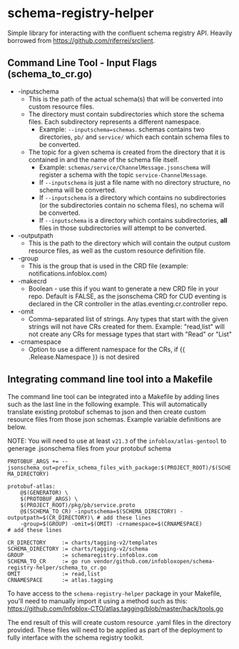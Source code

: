 # schema-registry-helper
Simple library for interacting with the confluent schema registry API. Heavily borrowed from https://github.com/riferrei/srclient.

## Command Line Tool - Input Flags (schema_to_cr.go)
- -inputschema
  - This is the path of the actual schema(s) that will be converted into custom resource files.
  - The directory must contain subdirectories which store the schema files. Each subdirectory represents a different namespace.
    - Example: `--inputschema=schemas`. schemas contains two directories, `pb/` and `service/` which each contain schema files to be converted.
  - The topic for a given schema is created from the directory that it is contained in and the name of the schema file itself.
    - Example: `schemas/service/ChannelMessage.jsonschema` will register a schema with the topic `service-ChannelMessage`.
    - If `--inputschema` is just a file name with no directory structure, no schema will be converted.
    - If `--inputschema` is a directory which contains no subdirectories (or the subdirectories contain no schema files), no schema will be converted.
    - If `--inputschema` is a directory which contains subdirectories, **all** files in those subdirectories will attempt to be converted.
- -outputpath
  - This is the path to the directory which will contain the output custom resource files, as well as the custom resource definition file.
- -group
  - This is the group that is used in the CRD file (example: notifications.infoblox.com)
- -makecrd
  - Boolean - use this if you want to generate a new CRD file in your repo. Default is FALSE, as the jsonschema CRD for CUD eventing is declared in the CR controller in the atlas.eventing.cr.controller repo.
- -omit
  - Comma-separated list of strings. Any types that start with the given strings will not have CRs created for them. Example: "read,list" will not create any CRs for message types that start with "Read" or "List"
- -crnamespace
  - Option to use a different namespace for the CRs, if {{ .Release.Namespace }} is not desired
    
## Integrating command line tool into a Makefile
The command line tool can be integrated into a Makefile by adding lines such as the last line in the following example. This will automatically translate existing protobuf schemas to json and then create custom resource files from those json schemas. Example variable definitions are below.

NOTE: You will need to use at least `v21.3` of the `infoblox/atlas-gentool` to generage .jsonschema files from your protobuf schema

`PROTOBUF_ARGS += --jsonschema_out=prefix_schema_files_with_package:$(PROJECT_ROOT)/$(SCHEMA_DIRECTORY)`

```.PHONY protobuf: protobuf-atlas
protobuf-atlas:
	@$(GENERATOR) \
	$(PROTOBUF_ARGS) \
	$(PROJECT_ROOT)/pkg/pb/service.proto
	@$(SCHEMA_TO_CR) -inputschema=$(SCHEMA_DIRECTORY) -outputpath=$(CR_DIRECTORY)\ # add these lines
	-group=$(GROUP) -omit=$(OMIT) -crnamespace=$(CRNAMESPACE)                      # add these lines 
```

```# configuration for schema registry creator
CR_DIRECTORY     := charts/tagging-v2/templates
SCHEMA_DIRECTORY := charts/tagging-v2/schema
GROUP            := schemaregistry.infoblox.com
SCHEMA_TO_CR     := go run vendor/github.com/infobloxopen/schema-registry-helper/schema_to_cr.go
OMIT             := read,list
CRNAMESPACE      := atlas.tagging
```

To have access to the `schema-registry-helper` package in your Makefile, you'll need to manually import it using a method such as this: https://github.com/Infoblox-CTO/atlas.tagging/blob/master/hack/tools.go

The end result of this will create custom resource .yaml files in the directory provided. These files will need to be applied as part of the deployment to fully interface with the schema registry toolkit.
